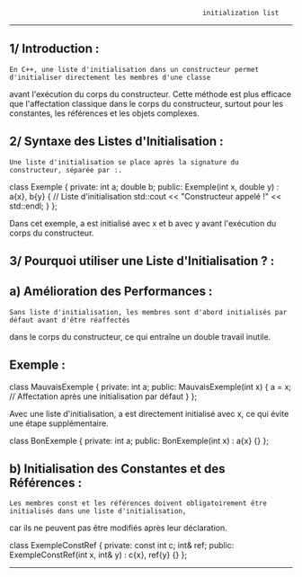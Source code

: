                                                     initialization list
***************************************************************************************************************************

1/ Introduction :
-----------------

    En C++, une liste d'initialisation dans un constructeur permet d'initialiser directement les membres d'une classe 
avant l'exécution du corps du constructeur. Cette méthode est plus efficace que l'affectation classique 
dans le corps du constructeur, surtout pour les constantes, les références et les objets complexes.

2/ Syntaxe des Listes d'Initialisation :
----------------------------------------

    Une liste d'initialisation se place après la signature du constructeur, séparée par :.

class Exemple 
{
private:
    int a;
    double b;
public:
    Exemple(int x, double y) : a{x}, b{y} { // Liste d'initialisation
        std::cout << "Constructeur appelé !" << std::endl;
    }
};

Dans cet exemple, a est initialisé avec x et b avec y avant l'exécution du corps du constructeur.

3/ Pourquoi utiliser une Liste d'Initialisation ? :
---------------------------------------------------

a) Amélioration des Performances :
----------------------------------

    Sans liste d'initialisation, les membres sont d'abord initialisés par défaut avant d'être réaffectés 
dans le corps du constructeur, ce qui entraîne un double travail inutile.

Exemple :
---------

class MauvaisExemple 
{
private:
    int a;
public:
    MauvaisExemple(int x) {
        a = x; // Affectation après une initialisation par défaut
    }
};

Avec une liste d'initialisation, a est directement initialisé avec x, ce qui évite une étape supplémentaire.

class BonExemple 
{
private:
    int a;
public:
    BonExemple(int x) : a{x} {}
};

b) Initialisation des Constantes et des Références :
----------------------------------------------------

    Les membres const et les références doivent obligatoirement être initialisés dans une liste d'initialisation, 
car ils ne peuvent pas être modifiés après leur déclaration.

class ExempleConstRef 
{
private:
    const int c;
    int& ref;
public:
    ExempleConstRef(int x, int& y) : c{x}, ref{y} {}
};

**************************************************************************************************************************
